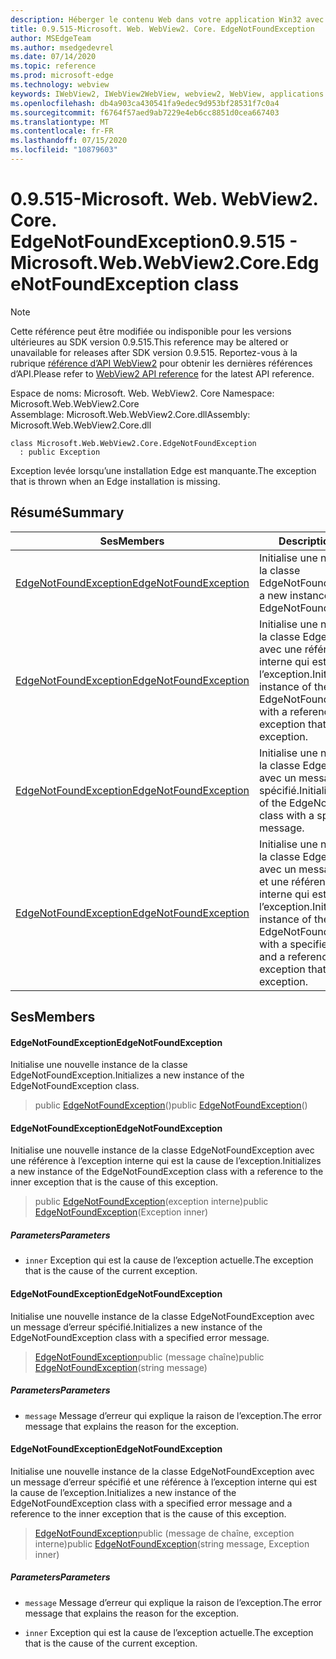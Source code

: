 ```yaml
---
description: Héberger le contenu Web dans votre application Win32 avec le contrôle Microsoft Edge WebView2
title: 0.9.515-Microsoft. Web. WebView2. Core. EdgeNotFoundException
author: MSEdgeTeam
ms.author: msedgedevrel
ms.date: 07/14/2020
ms.topic: reference
ms.prod: microsoft-edge
ms.technology: webview
keywords: IWebView2, IWebView2WebView, webview2, WebView, applications Win32, Win32, Edge, ICoreWebView2, ICoreWebView2Controller, contrôle de navigateur, html Edge
ms.openlocfilehash: db4a903ca430541fa9edec9d953bf28531f7c0a4
ms.sourcegitcommit: f6764f57aed9ab7229e4eb6cc8851d0cea667403
ms.translationtype: MT
ms.contentlocale: fr-FR
ms.lasthandoff: 07/15/2020
ms.locfileid: "10879603"
---
```

# <span data-ttu-id="3ebe4-104">0.9.515-Microsoft. Web. WebView2. Core. EdgeNotFoundException</span><span class="sxs-lookup"><span data-stu-id="3ebe4-104">0.9.515 - Microsoft.Web.WebView2.Core.EdgeNotFoundException class</span></span> 

> [!NOTE]
> <span data-ttu-id="3ebe4-105">Cette référence peut être modifiée ou indisponible pour les versions ultérieures au SDK version 0.9.515.</span><span class="sxs-lookup"><span data-stu-id="3ebe4-105">This reference may be altered or unavailable for releases after SDK version 0.9.515.</span></span> <span data-ttu-id="3ebe4-106">Reportez-vous à la rubrique [référence d’API WebView2](../../../webview2-api-reference.md) pour obtenir les dernières références d’API.</span><span class="sxs-lookup"><span data-stu-id="3ebe4-106">Please refer to [WebView2 API reference](../../../webview2-api-reference.md) for the latest API reference.</span></span>

<span data-ttu-id="3ebe4-107">Espace de noms: Microsoft. Web. WebView2. Core </span><span class="sxs-lookup"><span data-stu-id="3ebe4-107">Namespace: Microsoft.Web.WebView2.Core</span></span>\
<span data-ttu-id="3ebe4-108">Assemblage: Microsoft.Web.WebView2.Core.dll</span><span class="sxs-lookup"><span data-stu-id="3ebe4-108">Assembly: Microsoft.Web.WebView2.Core.dll</span></span>

```
class Microsoft.Web.WebView2.Core.EdgeNotFoundException
  : public Exception
```

<span data-ttu-id="3ebe4-109">Exception levée lorsqu’une installation Edge est manquante.</span><span class="sxs-lookup"><span data-stu-id="3ebe4-109">The exception that is thrown when an Edge installation is missing.</span></span>

## <span data-ttu-id="3ebe4-110">Résumé</span><span class="sxs-lookup"><span data-stu-id="3ebe4-110">Summary</span></span>

 <span data-ttu-id="3ebe4-111">Ses</span><span class="sxs-lookup"><span data-stu-id="3ebe4-111">Members</span></span>                        | <span data-ttu-id="3ebe4-112">Descriptions</span><span class="sxs-lookup"><span data-stu-id="3ebe4-112">Descriptions</span></span>
--------------------------------|---------------------------------------------
[<span data-ttu-id="3ebe4-113">EdgeNotFoundException</span><span class="sxs-lookup"><span data-stu-id="3ebe4-113">EdgeNotFoundException</span></span>](#edgenotfoundexception) | <span data-ttu-id="3ebe4-114">Initialise une nouvelle instance de la classe EdgeNotFoundException.</span><span class="sxs-lookup"><span data-stu-id="3ebe4-114">Initializes a new instance of the EdgeNotFoundException class.</span></span>
[<span data-ttu-id="3ebe4-115">EdgeNotFoundException</span><span class="sxs-lookup"><span data-stu-id="3ebe4-115">EdgeNotFoundException</span></span>](#edgenotfoundexception) | <span data-ttu-id="3ebe4-116">Initialise une nouvelle instance de la classe EdgeNotFoundException avec une référence à l’exception interne qui est la cause de l’exception.</span><span class="sxs-lookup"><span data-stu-id="3ebe4-116">Initializes a new instance of the EdgeNotFoundException class with a reference to the inner exception that is the cause of this exception.</span></span>
[<span data-ttu-id="3ebe4-117">EdgeNotFoundException</span><span class="sxs-lookup"><span data-stu-id="3ebe4-117">EdgeNotFoundException</span></span>](#edgenotfoundexception) | <span data-ttu-id="3ebe4-118">Initialise une nouvelle instance de la classe EdgeNotFoundException avec un message d’erreur spécifié.</span><span class="sxs-lookup"><span data-stu-id="3ebe4-118">Initializes a new instance of the EdgeNotFoundException class with a specified error message.</span></span>
[<span data-ttu-id="3ebe4-119">EdgeNotFoundException</span><span class="sxs-lookup"><span data-stu-id="3ebe4-119">EdgeNotFoundException</span></span>](#edgenotfoundexception) | <span data-ttu-id="3ebe4-120">Initialise une nouvelle instance de la classe EdgeNotFoundException avec un message d’erreur spécifié et une référence à l’exception interne qui est la cause de l’exception.</span><span class="sxs-lookup"><span data-stu-id="3ebe4-120">Initializes a new instance of the EdgeNotFoundException class with a specified error message and a reference to the inner exception that is the cause of this exception.</span></span>

## <span data-ttu-id="3ebe4-121">Ses</span><span class="sxs-lookup"><span data-stu-id="3ebe4-121">Members</span></span>

#### <span data-ttu-id="3ebe4-122">EdgeNotFoundException</span><span class="sxs-lookup"><span data-stu-id="3ebe4-122">EdgeNotFoundException</span></span> 

<span data-ttu-id="3ebe4-123">Initialise une nouvelle instance de la classe EdgeNotFoundException.</span><span class="sxs-lookup"><span data-stu-id="3ebe4-123">Initializes a new instance of the EdgeNotFoundException class.</span></span>

> <span data-ttu-id="3ebe4-124">public [EdgeNotFoundException](#edgenotfoundexception)()</span><span class="sxs-lookup"><span data-stu-id="3ebe4-124">public [EdgeNotFoundException](#edgenotfoundexception)()</span></span>

#### <span data-ttu-id="3ebe4-125">EdgeNotFoundException</span><span class="sxs-lookup"><span data-stu-id="3ebe4-125">EdgeNotFoundException</span></span> 

<span data-ttu-id="3ebe4-126">Initialise une nouvelle instance de la classe EdgeNotFoundException avec une référence à l’exception interne qui est la cause de l’exception.</span><span class="sxs-lookup"><span data-stu-id="3ebe4-126">Initializes a new instance of the EdgeNotFoundException class with a reference to the inner exception that is the cause of this exception.</span></span>

> <span data-ttu-id="3ebe4-127">public [EdgeNotFoundException](#edgenotfoundexception)(exception interne)</span><span class="sxs-lookup"><span data-stu-id="3ebe4-127">public [EdgeNotFoundException](#edgenotfoundexception)(Exception inner)</span></span>

##### <span data-ttu-id="3ebe4-128">Parameters</span><span class="sxs-lookup"><span data-stu-id="3ebe4-128">Parameters</span></span>
* `inner` <span data-ttu-id="3ebe4-129">Exception qui est la cause de l’exception actuelle.</span><span class="sxs-lookup"><span data-stu-id="3ebe4-129">The exception that is the cause of the current exception.</span></span>

#### <span data-ttu-id="3ebe4-130">EdgeNotFoundException</span><span class="sxs-lookup"><span data-stu-id="3ebe4-130">EdgeNotFoundException</span></span> 

<span data-ttu-id="3ebe4-131">Initialise une nouvelle instance de la classe EdgeNotFoundException avec un message d’erreur spécifié.</span><span class="sxs-lookup"><span data-stu-id="3ebe4-131">Initializes a new instance of the EdgeNotFoundException class with a specified error message.</span></span>

> <span data-ttu-id="3ebe4-132">[EdgeNotFoundException](#edgenotfoundexception)public (message chaîne)</span><span class="sxs-lookup"><span data-stu-id="3ebe4-132">public [EdgeNotFoundException](#edgenotfoundexception)(string message)</span></span>

##### <span data-ttu-id="3ebe4-133">Parameters</span><span class="sxs-lookup"><span data-stu-id="3ebe4-133">Parameters</span></span>
* `message` <span data-ttu-id="3ebe4-134">Message d’erreur qui explique la raison de l’exception.</span><span class="sxs-lookup"><span data-stu-id="3ebe4-134">The error message that explains the reason for the exception.</span></span>

#### <span data-ttu-id="3ebe4-135">EdgeNotFoundException</span><span class="sxs-lookup"><span data-stu-id="3ebe4-135">EdgeNotFoundException</span></span> 

<span data-ttu-id="3ebe4-136">Initialise une nouvelle instance de la classe EdgeNotFoundException avec un message d’erreur spécifié et une référence à l’exception interne qui est la cause de l’exception.</span><span class="sxs-lookup"><span data-stu-id="3ebe4-136">Initializes a new instance of the EdgeNotFoundException class with a specified error message and a reference to the inner exception that is the cause of this exception.</span></span>

> <span data-ttu-id="3ebe4-137">[EdgeNotFoundException](#edgenotfoundexception)public (message de chaîne, exception interne)</span><span class="sxs-lookup"><span data-stu-id="3ebe4-137">public [EdgeNotFoundException](#edgenotfoundexception)(string message, Exception inner)</span></span>

##### <span data-ttu-id="3ebe4-138">Parameters</span><span class="sxs-lookup"><span data-stu-id="3ebe4-138">Parameters</span></span>
* `message` <span data-ttu-id="3ebe4-139">Message d’erreur qui explique la raison de l’exception.</span><span class="sxs-lookup"><span data-stu-id="3ebe4-139">The error message that explains the reason for the exception.</span></span> 

* `inner` <span data-ttu-id="3ebe4-140">Exception qui est la cause de l’exception actuelle.</span><span class="sxs-lookup"><span data-stu-id="3ebe4-140">The exception that is the cause of the current exception.</span></span>

